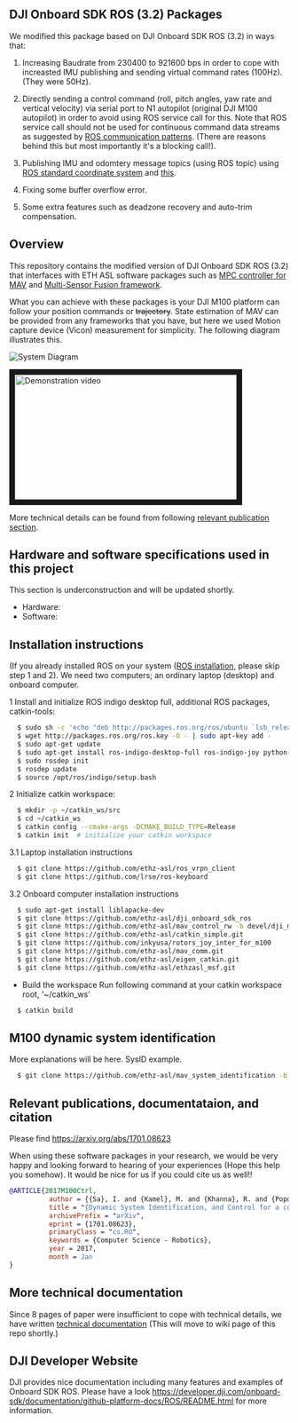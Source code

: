DJI Onboard SDK ROS (3.2) Packages
------
We modified this package based on DJI Onboard SDK ROS (3.2) in ways that:

1. Increasing Baudrate from 230400 to 921600 bps in order to cope with increasted IMU publishing and sending virtual command rates (100Hz). (They were 50Hz).

2. Directly sending a control command (roll, pitch angles, yaw rate and vertical velocity) via serial port to N1 autopilot (original DJI M100 autopilot) in order to avoid using ROS service call for this. Note that ROS service call should not be used for continuous command data streams as suggested by [ROS communication patterns](http://wiki.ros.org/ROS/Patterns/Communication). (There are reasons behind this but most importantly it's a blocking call!).

3. Publishing IMU and odomtery message topics (using ROS topic) using [ROS standard coordinate system](http://www.ros.org/reps/rep-0103.html) and [this](http://www.ros.org/reps/rep-0105.html).

4. Fixing some buffer overflow error.

5. Some extra features such as deadzone recovery and auto-trim compensation. 

Overview
------
This repository contains the modified version of DJI Onboard SDK ROS (3.2) that interfaces with ETH ASL software packages such as [MPC controller for MAV](https://github.com/ethz-asl/mav_control_rw/tree/devel/dji_m100_linear) and [Multi-Sensor Fusion framework](https://github.com/ethz-asl/ethzasl_msf).

What you can achieve with these packages is your DJI M100 platform can follow your position commands or ~~trajectory~~. State estimation of MAV can be provided from any frameworks that you have, but here we used Motion capture device (Vicon) measurement for simplicity. The following diagram illustrates this.

![System Diagram](https://drive.google.com/uc?export=view&id=0B-0CTsFowMRVUHVWWkRHak9HT1E)

<a href="http://www.youtube.com/watch?feature=player_embedded&v=06Nic6D-A1w
" target="_blank"><img src="https://drive.google.com/uc?export=view&id=0B-0CTsFowMRVMnc5Q3JMRFVmVGs" 
alt="Demonstration video" width="400" height="225" border="10" /></a>

More technical details can be found from following [relevant publication section](https://github.com/ethz-asl/dji_onboard_sdk_ros/blob/3.2/README.md#relevant-publications-documentataion-and-citation).

Hardware and software specifications used in this project
------
This section is underconstruction and will be updated shortly.
* Hardware:
* Software:

Installation instructions
------
(If you already installed ROS on your system ([ROS installation](http://wiki.ros.org/indigo/Installation/Ubuntu), please skip step 1 and 2).
We need two computers; an ordinary laptop (desktop) and onboard computer.

1 Install and initialize ROS indigo desktop full, additional ROS packages, catkin-tools:
```sh
  $ sudo sh -c 'echo "deb http://packages.ros.org/ros/ubuntu `lsb_release -sc` main" > /etc/apt/sources.list.d/ros-latest.list'
  $ wget http://packages.ros.org/ros.key -O - | sudo apt-key add -
  $ sudo apt-get update
  $ sudo apt-get install ros-indigo-desktop-full ros-indigo-joy python-wstool python-catkin-tools
  $ sudo rosdep init
  $ rosdep update
  $ source /opt/ros/indigo/setup.bash
```
2 Initialize catkin workspace:
```sh
  $ mkdir -p ~/catkin_ws/src
  $ cd ~/catkin_ws
  $ catkin config --cmake-args -DCMAKE_BUILD_TYPE=Release
  $ catkin init  # initialize your catkin workspace
```
3.1 Laptop installation instructions
```sh
  $ git clone https://github.com/ethz-asl/ros_vrpn_client
  $ git clone https://github.com/lrse/ros-keyboard
```

3.2 Onboard computer installation instructions
```sh
  $ sudo apt-get install liblapacke-dev
  $ git clone https://github.com/ethz-asl/dji_onboard_sdk_ros
  $ git clone https://github.com/ethz-asl/mav_control_rw -b devel/dji_m100_linear
  $ git clone https://github.com/ethz-asl/catkin_simple.git
  $ git clone https://github.com/inkyusa/rotors_joy_inter_for_m100
  $ git clone https://github.com/ethz-asl/mav_comm.git
  $ git clone https://github.com/ethz-asl/eigen_catkin.git
  $ git clone https://github.com/ethz-asl/ethzasl_msf.git
```

* Build the workspace
Run following command at your catkin workspace root, '~/catkin_ws'
```sh
  $ catkin build
```

M100 dynamic system identification
------
More explanations will be here. SysID example.
```sh
  $ git clone https://github.com/ethz-asl/mav_system_identification -b DJI_M100_sysID
```

Relevant publications, documentataion, and citation
------
Please find 
https://arxiv.org/abs/1701.08623

When using these software packages in your research, we would be very happy and looking forward to hearing of your experiences (Hope this help you somehow). It would be nice for us if you could cite us as well!!

```bibtex
@ARTICLE{2017M100Ctrl,
          author = {{Sa}, I. and {Kamel}, M. and {Khanna}, R. and {Popovic}, M. and {Nieto}, J. {Siegwart}, R.},
          title = "{Dynamic System Identification, and Control for a cost effective open-source VTOL MAV}",
          archivePrefix = "arXiv",
          eprint = {1701.08623},
          primaryClass = "cs.RO",
          keywords = {Computer Science - Robotics},
          year = 2017,
          month = Jan
}
```

More technical documentation
------
Since 8 pages of paper were insufficient to cope with technical details, we have written [technical documentation](http://goo.gl/sgh5C0) (This will move to wiki page of this repo shortly.)

DJI Developer Website
------
DJI provides nice documentation including many features and examples of Onboard SDK ROS. Please have a look <https://developer.dji.com/onboard-sdk/documentation/github-platform-docs/ROS/README.html> for more information.
